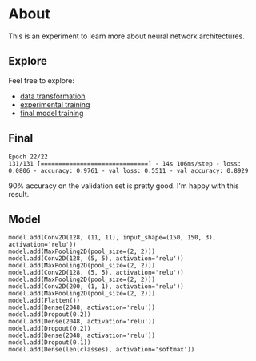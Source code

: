 # About

This is an experiment to learn more about neural network architectures.

## Explore

Feel free to explore:
* [data transformation]("data.ipynb")
* [experimental training]("training.ipynb")
* [final model training]("training_count.ipynb")

## Final

```
Epoch 22/22
131/131 [==============================] - 14s 106ms/step - loss: 0.0806 - accuracy: 0.9761 - val_loss: 0.5511 - val_accuracy: 0.8929
```

90% accuracy on the validation set is pretty good. I'm happy with this result.

## Model

```
model.add(Conv2D(128, (11, 11), input_shape=(150, 150, 3), activation='relu'))
model.add(MaxPooling2D(pool_size=(2, 2)))
model.add(Conv2D(128, (5, 5), activation='relu'))
model.add(MaxPooling2D(pool_size=(2, 2)))
model.add(Conv2D(128, (5, 5), activation='relu'))
model.add(MaxPooling2D(pool_size=(2, 2)))
model.add(Conv2D(200, (1, 1), activation='relu'))
model.add(MaxPooling2D(pool_size=(2, 2)))
model.add(Flatten())
model.add(Dense(2048, activation='relu'))
model.add(Dropout(0.2))
model.add(Dense(2048, activation='relu'))
model.add(Dropout(0.2))
model.add(Dense(2048, activation='relu'))
model.add(Dropout(0.1))
model.add(Dense(len(classes), activation='softmax'))
```
